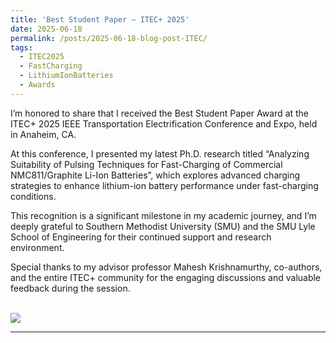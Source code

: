 ```yaml
---
title: 'Best Student Paper — ITEC+ 2025'
date: 2025-06-18
permalink: /posts/2025-06-18-blog-post-ITEC/
tags:
  - ITEC2025
  - FastCharging
  - LithiumIonBatteries
  - Awards
---
```


I’m honored to share that I received the Best Student Paper Award at the ITEC+ 2025 IEEE Transportation Electrification Conference and Expo, held in Anaheim, CA.

At this conference, I presented my latest Ph.D. research titled “Analyzing Suitability of Pulsing Techniques for Fast-Charging of Commercial NMC811/Graphite Li-Ion Batteries”, which explores advanced charging strategies to enhance lithium-ion battery performance under fast-charging conditions.


This recognition is a significant milestone in my academic journey, and I’m deeply grateful to Southern Methodist University (SMU) and the SMU Lyle School of Engineering for their continued support and research environment.

Special thanks to my advisor professor Mahesh Krishnamurthy, co-authors, and the entire ITEC+ community for the engaging discussions and valuable feedback during the session.

<br/><img src='/images/itec2025.png'>

------
